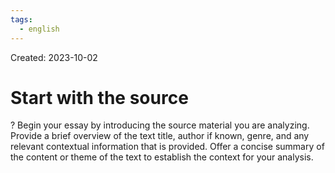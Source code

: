 ```yaml
---
tags:
  - english
---
```

Created: 2023-10-02

# Start with the source
?
Begin your essay by introducing the source material you are analyzing. Provide a brief overview of the text title, author if known, genre, and any relevant contextual information that is provided. Offer a concise summary of the content or theme of the text to establish the context for your analysis.
<!--SR:!2023-10-17,7,250-->
